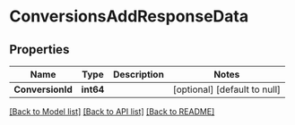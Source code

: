 # ConversionsAddResponseData

## Properties
Name | Type | Description | Notes
------------ | ------------- | ------------- | -------------
**ConversionId** | **int64** |  | [optional] [default to null]

[[Back to Model list]](../README.md#documentation-for-models) [[Back to API list]](../README.md#documentation-for-api-endpoints) [[Back to README]](../README.md)


